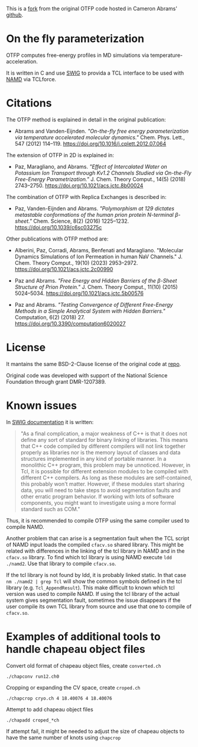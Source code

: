 This is a [fork](https://github.com/alexispaz/otfp) from the original OTFP code
hosted in Cameron Abrams' [github](https://github.com/cameronabrams/otfp).

# On the fly parameterization 

OTFP computes free-energy profiles in MD simulations via temperature-acceleration. 
 
It is written in C and use [SWIG](http://www.swig.org) to provida a TCL
interface to be used with [NAMD](www.ks.uiuc.edu/Research/namd) via TCLforce.

# Citations

The OTFP method is explained in detail in the original publication:

- Abrams and Vanden-Eijnden. 
_"On-the-fly free energy parameterization via temperature accelerated molecular
dynamics."_
Chem. Phys. Lett., 547 (2012) 114–119. https://doi.org/10.1016/j.cplett.2012.07.064

The extension of OTFP in 2D is explained in:

- Paz, Maragliano, and Abrams. 
_"Effect of Intercalated Water on Potassium Ion Transport through Kv1.2
Channels Studied via On-the-Fly Free-Energy Parametrization."_
J. Chem. Theory Comput., 14(5) (2018) 2743–2750. https://doi.org/10.1021/acs.jctc.8b00024
 
The combination of OTFP with Replica Exchanges is described in:

- Paz, Vanden-Eijnden and Abrams. 
_"Polymorphism at 129 dictates metastable conformations of the human prion
protein N-terminal β-sheet."_ 
Chem. Science, 8(2) (2016) 1225–1232. https://doi.org/10.1039/c6sc03275c
 
Other publications with OTFP method are:

- Alberini, Paz, Corradi, Abrams, Benfenati and Maragliano.
"Molecular Dynamics Simulations of Ion Permeation in human NaV Channels."
J. Chem. Theory Comput., 19(10) (2023) 2953–2972. https://doi.org/10.1021/acs.jctc.2c00990

- Paz and Abrams. 
_"Free Energy and Hidden Barriers of the β-Sheet Structure of Prion Protein."_
J. Chem. Theory Comput., 11(10) (2015) 5024–5034. https://doi.org/10.1021/acs.jctc.5b00576

- Paz and Abrams. 
_"Testing Convergence of Different Free-Energy Methods in a Simple Analytical
System with Hidden Barriers."_
Computation, 6(2) (2018) 27.  https://doi.org/10.3390/computation6020027

# License

It mantains the same BSD-2-Clause license of the original code at [repo](https://github.com/cameronabrams/otfp).

Original code was developed with support of the National Science Foundation
through grant DMR-1207389.
 
# Known issues

In [SWIG documentation](http://www.swig.org/Doc1.3/Tcl.html) it is written: 

> "As a final complication, a major weakness of C++ is that it does not define any
> sort of standard for binary linking of libraries. This means that C++ code
> compiled by different compilers will not link together properly as libraries
> nor is the memory layout of classes and data structures implemented in any kind
> of portable manner. In a monolithic C++ program, this problem may be unnoticed.
> However, in Tcl, it is possible for different extension modules to be compiled
> with different C++ compilers. As long as these modules are self-contained, this
> probably won't matter. However, if these modules start sharing data, you will
> need to take steps to avoid segmentation faults and other erratic program
> behavior. If working with lots of software components, you might want to
> investigate using a more formal standard such as COM."

Thus, it is recommended to compile OTFP using the same compiler used to compile
NAMD. 

Another problem that can arise is a segmentation fault when the TCL script of
NAMD input loads the compiled `cfacv.so` shared library. This might be related with
differences in the linking of the tcl library in NAMD and in the `cfacv.so`
library. To find which tcl library is using NAMD execute `ldd ./namd2`.  Use
that library to compile `cfacv.so`.

If the tcl library is not found by ldd, it is probably linked static. In that
case `nm ./namd2 | grep Tcl` will show the common symbols defined in the tcl
library (e.g. `Tcl_AppendResult`). This make difficult to known which tcl
version was used to compile NAMD. If using the tcl library of the actual system
gives segmentation fault, sometimes the issue disappears if the user compile
its own TCL library from source and use that one to compile of `cfacv.so`.

# Examples of additional tools to handle chapeau object files

Convert old format of chapeau object files, create `converted.ch`

    ./chapconv run12.ch0 

Cropping or expanding the CV space, create `croped.ch`

    ./chapcrop cryo.ch 4 18.40076 4 18.40076

Attempt to add chapeau object files

    ./chapadd croped_*ch

If attempt fail, it might be needed to adjust the size of chapeau objects to
have the same number of knots using `chapcrop`




